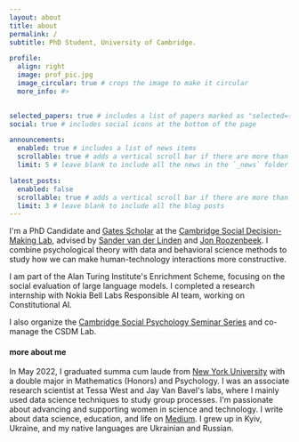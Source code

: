```yaml
---
layout: about
title: about
permalink: /
subtitle: PhD Student, University of Cambridge. 

profile:
  align: right
  image: prof_pic.jpg
  image_circular: true # crops the image to make it circular
  more_info: #>
  

selected_papers: true # includes a list of papers marked as "selected={true}"
social: true # includes social icons at the bottom of the page

announcements:
  enabled: true # includes a list of news items
  scrollable: true # adds a vertical scroll bar if there are more than 3 news items
  limit: 5 # leave blank to include all the news in the `_news` folder

latest_posts:
  enabled: false
  scrollable: true # adds a vertical scroll bar if there are more than 3 new posts items
  limit: 3 # leave blank to include all the blog posts
---
```


I'm a PhD Candidate and [Gates Scholar](https://www.gatescambridge.org) at the [Cambridge Social Decision-Making Lab](https://www.sdmlab.psychol.cam.ac.uk/staff/yara-kyrychenko), advised by [Sander van der Linden](https://www.sdmlab.psychol.cam.ac.uk/staff/prof-sander-van-der-linden) and [Jon Roozenbeek](https://www.kcl.ac.uk/people/jon-roozenbeek). I combine psychological theory with data and behavioral science methods to study how we can make human-technology interactions more constructive.

I am part of the Alan Turing Institute's Enrichment Scheme, focusing on the social evaluation of large language models. I completed a research internship with Nokia Bell Labs Responsible AI team, working on Constitutional AI.

I also organize the [Cambridge Social Psychology Seminar Series](https://talks.cam.ac.uk/show/index/9110) and co-manage the CSDM Lab. 

#### more about me

In May 2022, I graduated summa cum laude from [New York University](https://www.nyu.edu) with a double major in Mathematics (Honors) and Psychology. I was an associate research scientist at Tessa West and Jay Van Bavel's labs, where I mainly used data science techniques to study group processes. I'm passionate about advancing and supporting women in science and technology. I write about data science, education, and life on [Medium](https://medium.com/@k.yara). I grew up in Kyiv, Ukraine, and my native languages are Ukrainian and Russian. 
